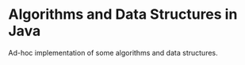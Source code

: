 # Algorithms and Data Structures in Java

Ad-hoc implementation of some algorithms and data structures.

